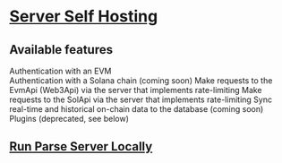 # [Server Self Hosting](https://docs.moralis.io/docs/v1-server-self-hosting)

## Available features 
 Authentication with an EVM   
 Authentication with a Solana chain (coming soon)
 Make requests to the EvmApi (Web3Api) via the server that implements rate-limiting
 Make requests to the SolApi via the server that implements rate-limiting
 Sync real-time and historical on-chain data to the database (coming soon)
 Plugins (deprecated, see below)

## [Run Parse Server Locally](https://docs.moralis.io/docs/run-parse-server-locally)


